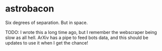 # astrobacon
Six degrees of separation. But in space.

TODO: I wrote this a long time ago, but I remember the webscraper being slow as all hell. ArXiv has a pipe to feed bots data, and this should be updates to use it when I get the chance!
